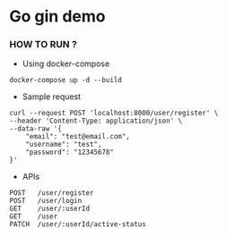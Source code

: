 # Go gin demo
### HOW TO RUN ?
- Using docker-compose

```
docker-compose up -d --build
```
- Sample request
```
curl --request POST 'localhost:8000/user/register' \
--header 'Content-Type: application/json' \
--data-raw '{
    "email": "test@email.com",
    "username": "test",
    "password": "12345678"
}'
```

- APIs
```azure
POST   /user/register 
POST   /user/login
GET    /user/:userId
GET    /user 
PATCH  /user/:userId/active-status
```